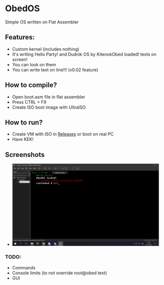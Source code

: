 # ObedOS
Simple OS written on Flat Assembler
## Features:
- Custom kernel (includes nothing)
- It's writing Hello Party! and Dudnik OS by KitenokObed loaded! texts on screen!
- You can look on them
- You can write text on line!!! (v0.02 feature)
## How to compile?
- Open boot.asm file in flat assembler
- Press CTRL + F9
- Create ISO boot image with UltraISO

## How to run?
- Create VM with ISO in [Releases](https://github.com/KitenokGene/ObedOS/releases/) or boot on real PC
- Have KEK!

## Screenshots
- ![Screenshot 1](https://github.com/KitenokGene/ObedOS/blob/main/ObedOS%20v0.02.png?raw=true)

### TODO:
- Commands
- Console limits (to not override root@obed text)
- GUI
